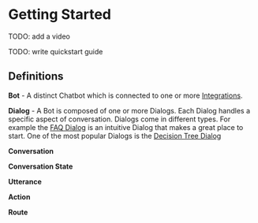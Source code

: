 # Getting Started

TODO: add a video

TODO: write quickstart guide

## Definitions

**Bot** - A distinct Chatbot which is connected to one or more [Integrations](./integrations).

**Dialog** - A Bot is composed of one or more Dialogs.  Each Dialog handles a specific aspect of conversation.  Dialogs come in different types.  For example the [FAQ Dialog](./dialogs/faq) is an intuitive Dialog that makes a great place to start.  One of the most popular Dialogs is the [Decision Tree Dialog](./dialogs/decision-tree/)

**Conversation**

**Conversation State**

**Utterance**

**Action**

**Route**
